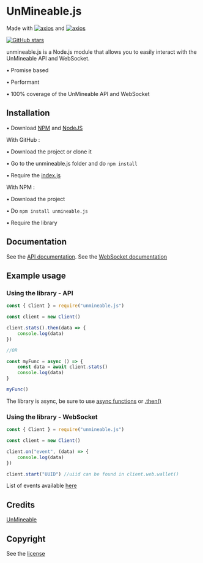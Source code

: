# UnMineable.js

Made with [![axios](https://img.shields.io/github/package-json/dependency-version/LockBlock-dev/unmineable.js/axios)](https://www.npmjs.com/package/axios) and [![axios](https://img.shields.io/github/package-json/dependency-version/LockBlock-dev/unmineable.js/ws)](https://www.npmjs.com/package/ws)

[![GitHub stars](https://img.shields.io/github/stars/LockBlock-dev/unmineable.js.svg)](https://github.com/LockBlock-dev/unmineable.js/stargazers)

unmineable.js is a Node.js module that allows you to easily interact with the UnMineable API and WebSocket.

• Promise based

• Performant

• 100% coverage of the UnMineable API and WebSocket


## Installation

• Download [NPM](https://www.npmjs.com/get-npm) and [NodeJS](https://nodejs.org)

With GitHub :

• Download the project or clone it

• Go to the unmineable.js folder and do `npm install`

• Require the [index.js](/index.js)

With NPM :

• Download the project

• Do `npm install unmineable.js`

• Require the library


## Documentation

See the [API documentation](/API.md).
See the [WebSocket documentation](/WebSocket.md)


## Example usage

### Using the library - API

```js
const { Client } = require("unmineable.js")

const client = new Client()

client.stats().then(data => {
    console.log(data)
})

//OR

const myFunc = async () => {
    const data = await client.stats()
    console.log(data)
}

myFunc()
```

The library is async, be sure to use [async functions](https://developer.mozilla.org/en-US/docs/Web/JavaScript/Reference/Statements/async_function#syntax) or [.then()](https://developer.mozilla.org/en-US/docs/Web/JavaScript/Reference/Global_Objects/Promise/then#syntax)

### Using the library - WebSocket

```js
const { Client } = require("unmineable.js")

const client = new Client()

client.on("event", (data) => {
    console.log(data)
})

client.start("UUID") //uiid can be found in client.web.wallet()
```

List of events available [here](/WebSocket.md)


## Credits

[UnMineable](https://unmineable.com)


## Copyright

See the [license](/LICENSE)